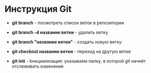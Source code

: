 # Инструкция Git

+ **git branch** - посмотреть список веток в репозитории

+ **git branch -d название ветки** - удалить ветку

+ **git branch "название ветки"** - создать новую ветку

+ **git checkout название ветки** - переход на другую веткe

+ **git init** - bнициализация: указываем папку, в которой
git начнёт отслеживать изменения



